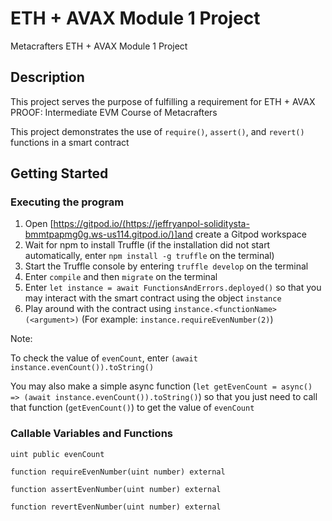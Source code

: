 # ETH + AVAX Module 1 Project

Metacrafters ETH + AVAX Module 1 Project

## Description

This project serves the purpose of fulfilling a requirement for ETH + AVAX PROOF: Intermediate EVM Course of Metacrafters

This project demonstrates the use of `require()`, `assert()`, and `revert()` functions in a smart contract

## Getting Started

### Executing the program

1. Open [https://gitpod.io/(https://jeffryanpol-soliditysta-bmmtpapmg0g.ws-us114.gitpod.io/)]and create a Gitpod workspace
2. Wait for npm to install Truffle (if the installation did not start automatically, enter `npm install -g truffle` on the terminal)
3. Start the Truffle console by entering `truffle develop` on the terminal
4. Enter `compile` and then `migrate` on the terminal
5. Enter `let instance = await FunctionsAndErrors.deployed()` so that you may interact with the smart contract using the object `instance`
6. Play around with the contract using `instance.<functionName>(<argument>)` (For example: `instance.requireEvenNumber(2)`)

Note: 

To check the value of `evenCount`, enter `(await instance.evenCount()).toString()`

You may also make a simple async function (`let getEvenCount = async() => (await instance.evenCount()).toString()`) so that you just need to call that function (`getEvenCount()`) to get the value of `evenCount`

### Callable Variables and Functions

`uint public evenCount`

`function requireEvenNumber(uint number) external`

`function assertEvenNumber(uint number) external`

`function revertEvenNumber(uint number) external`





